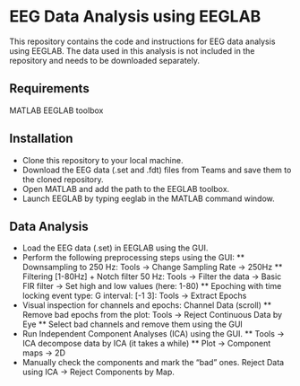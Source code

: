 # EEG Data Analysis using EEGLAB
This repository contains the code and instructions for EEG data analysis using EEGLAB. The data used in this analysis is not included in the repository and needs to be downloaded separately.

## Requirements
MATLAB
EEGLAB toolbox

## Installation
* Clone this repository to your local machine.
* Download the EEG data (.set and .fdt) files from Teams and save them to the cloned repository.
* Open MATLAB and add the path to the EEGLAB toolbox.
* Launch EEGLAB by typing eeglab in the MATLAB command window.

## Data Analysis
* Load the EEG data (.set) in EEGLAB using the GUI.
* Perform the following preprocessing steps using the GUI:
** Downsampling to 250 Hz: Tools -> Change Sampling Rate -> 250Hz
** Filtering [1-80Hz] + Notch filter 50 Hz: Tools -> Filter the data -> Basic FIR filter -> Set high and low values (here: 1-80)
** Epoching with time locking event type: G interval: [-1 3]: Tools -> Extract Epochs
* Visual inspection for channels and epochs: Channel Data (scroll)
** Remove bad epochs from the plot: Tools -> Reject Continuous Data by Eye
** Select bad channels and remove them using the GUI
* Run Independent Component Analyses (ICA) using the GUI.
** Tools -> ICA decompose data by ICA (it takes a while)
** Plot -> Component maps -> 2D
* Manually check the components and mark the “bad” ones. Reject Data using ICA -> Reject Components by Map. 
